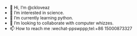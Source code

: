 - 👋 Hi, I’m @ckloveaz
- 👀 I’m interested in science.
- 🌱 I’m currently learning python.
- 💞️ I’m looking to collaborate with computer whizzes.
- 📫 How to reach me :wechat-ppswppp;tel:+86 15000873327

<!---
ckloveaz/ckloveaz is a ✨ special ✨ repository because its `README.md` (this file) appears on your GitHub profile.
You can click the Preview link to take a look at your changes.
--->
